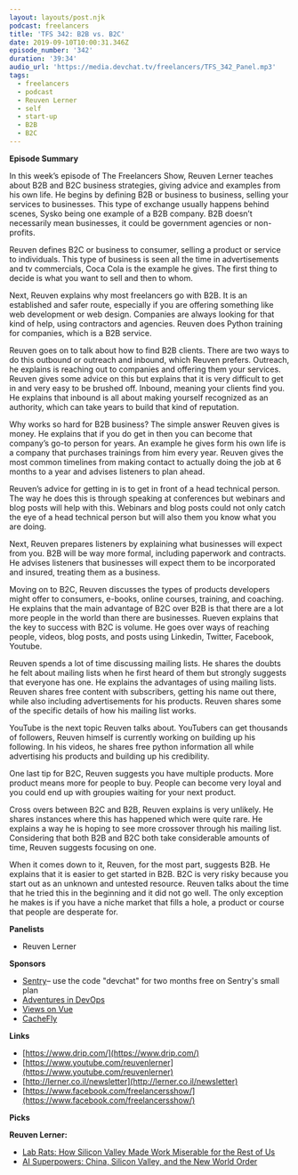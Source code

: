 ```yaml
---
layout: layouts/post.njk
podcast: freelancers
title: 'TFS 342: B2B vs. B2C'
date: 2019-09-10T10:00:31.346Z
episode_number: '342'
duration: '39:34'
audio_url: 'https://media.devchat.tv/freelancers/TFS_342_Panel.mp3'
tags:
  - freelancers
  - podcast
  - Reuven Lerner
  - self
  - start-up
  - B2B
  - B2C
---
```

**Episode Summary**

In this week’s episode of The Freelancers Show, Reuven Lerner teaches about B2B and B2C business strategies, giving advice and examples from his own life. He begins by defining B2B or business to business, selling your services to businesses. This type of exchange usually happens behind scenes, Sysko being one example of a B2B company. B2B doesn’t necessarily mean businesses, it could be government agencies or non-profits. 

Reuven defines B2C or business to consumer, selling a product or service to individuals. This type of business is seen all the time in advertisements and tv commercials, Coca Cola is the example he gives. The first thing to decide is what you want to sell and then to whom. 

Next, Reuven explains why most freelancers go with B2B. It is an established and safer route, especially if you are offering something like web development or web design. Companies are always looking for that kind of help, using contractors and agencies. Reuven does Python training for companies, which is a B2B service. 

Reuven goes on to talk about how to find B2B clients. There are two ways to do this outbound or outreach and inbound, which Reuven prefers. Outreach, he explains is reaching out to companies and offering them your services. Reuven gives some advice on this but explains that it is very difficult to get in and very easy to be brushed off. Inbound, meaning your clients find you. He explains that inbound is all about making yourself recognized as an authority, which can take years to build that kind of reputation.

Why works so hard for B2B business? The simple answer Reuven gives is money. He explains that if you do get in then you can become that company’s go-to person for years. An example he gives form his own life is a company that purchases trainings from him every year. Reuven gives the most common timelines from making contact to actually doing the job at 6 months to a year and advises listeners to plan ahead. 

Reuven’s advice for getting in is to get in front of a head technical person. The way he does this is through speaking at conferences but webinars and blog posts will help with this. Webinars and blog posts could not only catch the eye of a head technical person but will also them you know what you are doing. 

Next, Reuven prepares listeners by explaining what businesses will expect from you. B2B will be way more formal, including paperwork and contracts. He advises listeners that businesses will expect them to be incorporated and insured, treating them as a business.

Moving on to B2C, Reuven discusses the types of products developers might offer to consumers, e-books, online courses, training, and coaching. He explains that the main advantage of B2C over B2B is that there are a lot more people in the world than there are businesses. Rueven explains that the key to success with B2C is volume. He goes over ways of reaching people, videos, blog posts, and posts using Linkedin, Twitter, Facebook, Youtube. 

Reuven spends a lot of time discussing mailing lists. He shares the doubts he felt about mailing lists when he first heard of them but strongly suggests that everyone has one.  He explains the advantages of using mailing lists. Reuven shares free content with subscribers, getting his name out there, while also including advertisements for his products. Reuven shares some of the specific details of how his mailing list works. 

YouTube is the next topic Reuven talks about. YouTubers can get thousands of followers, Reuven himself is currently working on building up his following. In his videos, he shares free python information all while advertising his products and building up his credibility. 

One last tip for B2C, Reuven suggests you have multiple products. More product means more for people to buy. People can become very loyal and you could end up with groupies waiting for your next product. 

Cross overs between B2C and B2B, Reuven explains is very unlikely. He shares instances where this has happened which were quite rare. He explains a way he is hoping to see more crossover through his mailing list. Considering that both B2B and B2C both take considerable amounts of time, Reuven suggests focusing on one.

When it comes down to it, Reuven, for the most part, suggests B2B. He explains that it is easier to get started in B2B. B2C is very risky because you start out as an unknown and untested resource. Reuven talks about the time that he tried this in the beginning and it did not go well. The only exception he makes is if you have a niche market that fills a hole, a product or course that people are desperate for. 


**Panelists**

- Reuven Lerner

**Sponsors**

- [Sentry](http://sentry.io/)– use the code &quot;devchat&quot; for two months free on Sentry&#39;s small plan
- [Adventures in DevOps](https://devchat.tv/adventures-in-devops/)
- [Views on Vue](https://devchat.tv/views-on-vue/)
- [CacheFly](https://www.cachefly.com/)

**Links**

- [https://www.drip.com/](https://www.drip.com/)
- [https://www.youtube.com/reuvenlerner](https://www.youtube.com/reuvenlerner)
- [http://lerner.co.il/newsletter](http://lerner.co.il/newsletter)
- [https://www.facebook.com/freelancersshow/](https://www.facebook.com/freelancersshow/)

**Picks**

**Reuven Lerner:**

- [Lab Rats: How Silicon Valley Made Work Miserable for the Rest of Us](https://www.amazon.com/Lab-Rats-Silicon-Valley-Miserable-ebook/dp/B07B2T6R8Q/ref=tmm_kin_swatch_0?ie=UTF8&amp;qid=1548462018&amp;sr=8-1&amp;linkCode=ll1&amp;tag=devchattv-20&amp;linkId=f06bfe7482dca8bb751ed6d7cc86e2ab&amp;language=en_US)
- [AI Superpowers: China, Silicon Valley, and the New World Order](https://www.amazon.com/AI-Superpowers-China-Silicon-Valley/dp/132854639X/ref=sr_1_2?ie=UTF8&amp;qid=1548462018&amp;sr=8-1&amp;linkCode=ll1&amp;tag=devchattv-20&amp;linkId=f06bfe7482dca8bb751ed6d7cc86e2ab&amp;language=en_US)
